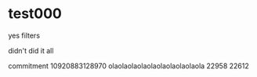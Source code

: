 # test000

yes filters

didn't did it  all

commitment
10920883128970
olaolaolaolaolaolaolaolaolaola
22958
22612
